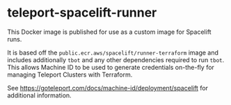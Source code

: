 # teleport-spacelift-runner

This Docker image is published for use as a custom image for Spacelift runs.

It is based off the `public.ecr.aws/spacelift/runner-terraform` image and
includes additionally `tbot` and any other dependencies required to run `tbot`.
This allows Machine ID to be used to generate credentials on-the-fly for
managing Teleport Clusters with Terraform.

See https://goteleport.com/docs/machine-id/deployment/spacelift for additional
information.